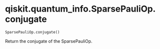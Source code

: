 # qiskit.quantum\_info.SparsePauliOp.conjugate

`SparsePauliOp.conjugate()`

Return the conjugate of the SparsePauliOp.
